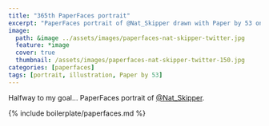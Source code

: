```yaml
---
title: "365th PaperFaces portrait"
excerpt: "PaperFaces portrait of @Nat_Skipper drawn with Paper by 53 on an iPad."
image: 
  path: &image ../assets/images/paperfaces-nat-skipper-twitter.jpg 
  feature: *image
  cover: true
  thumbnail: /assets/images/paperfaces-nat-skipper-twitter-150.jpg
categories: [paperfaces]
tags: [portrait, illustration, Paper by 53]
---
```


Halfway to my goal… PaperFaces portrait of [@Nat_Skipper](https://twitter.com/Nat_Skipper).

{% include boilerplate/paperfaces.md %}
